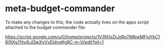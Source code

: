 # meta-budget-commander

To make any changes to this, the code actually lives on the apps script attached to the budget commender file: 

https://script.google.com/u/0/home/projects/1V3N1oZtJxRo7iMkwMFjuYkC16i1tXg7HviILd3wXyVvEIdngKg9C-m-V/edit?pli=1





